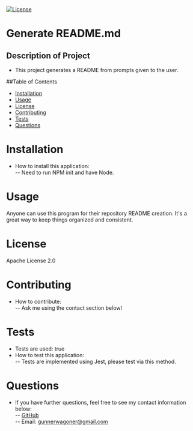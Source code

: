 
[![License](https://img.shields.io/badge/License-Apache_2.0-blue.svg)](https://opensource.org/licenses/Apache-2.0)  

# Generate README.md  

## Description of Project  
- This project generates a README from prompts given to the user.  

##Table of Contents  
- [Installation](#Installation)  
- [Usage](#Usage)  
- [License](#License)  
- [Contributing](#Contributing)  
- [Tests](#Tests)  
- [Questions](#Questions)  

# Installation  
- How to install this application:  
-- Need to run NPM init and have Node.   

# Usage  
Anyone can use this program for their repository README creation. It's a great way to keep things organized and consistent.  

# License  
Apache License 2.0  
# Contributing  
- How to contribute:  
-- Ask me using the contact section below!  

# Tests  
- Tests are used: true  
- How to test this application:  
-- Tests are implemented using Jest, please test via this method.  

# Questions
- If you have further questions, feel free to see my contact information below:  
-- [GitHub](https://github.com/GunnySensei)  
-- Email: gunnerwagoner@gmail.com  
    